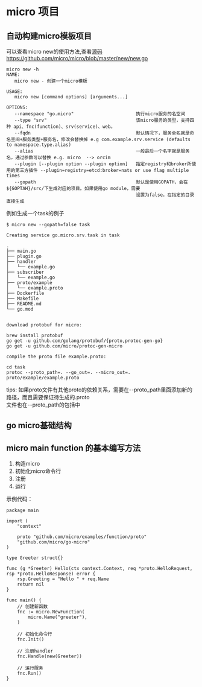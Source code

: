 # micro 项目
## 自动构建micro模板项目
可以查看micro new的使用方法,查看[源码][micro/new源码]
https://github.com/micro/micro/blob/master/new/new.go
```
micro new -h
NAME:
   micro new - 创建一个micro模板

USAGE:
   micro new [command options] [arguments...]

OPTIONS:
   --namespace "go.micro"                       执行micro服务的名空间
   --type "srv"                                 该micro服务的类型，支持四种 api、fnc(function)、srv(service)、web。
   --fqdn                                       默认情况下，服务全名就是命名空间+服务类型+服务名，修改会替换掉 e.g com.example.srv.service (defaults to namespace.type.alias)
   --alias                                      一般最后一个名字就是服务名，通过参数可以替换 e.g. micro  --> orcim
   --plugin [--plugin option --plugin option]   指定registry和broker所使用的第三方插件 --plugin=registry=etcd:broker=nats or use flag multiple times
   --gopath                                     默认是使用GOPATH，会在${GOPTAH}/src/下生成对应的项目。如果使用go module，需要  
                                                设置为false，在指定的目录直接生成
```
例如生成一个task的例子
```
$ micro new --gopath=false task

Creating service go.micro.srv.task in task

.
├── main.go
├── plugin.go
├── handler
│   └── example.go
├── subscriber
│   └── example.go
├── proto/example
│   └── example.proto
├── Dockerfile
├── Makefile
├── README.md
└── go.mod


download protobuf for micro:

brew install protobuf
go get -u github.com/golang/protobuf/{proto,protoc-gen-go}
go get -u github.com/micro/protoc-gen-micro

compile the proto file example.proto:

cd task
protoc --proto_path=. --go_out=. --micro_out=. proto/example/example.proto
```
tips: 如果proto文件有其他proto的依赖关系，需要在--proto_path里面添加新的路径，而且需要保证待生成的.proto  
      文件也在--proto_path的包括中


## go micro基础结构
## micro main function 的基本编写方法
1. 构造micro
2. 初始化micro命令行
3. 注册
4. 运行

示例代码：
```
package main

import (
	"context"

	proto "github.com/micro/examples/function/proto"
	"github.com/micro/go-micro"
)

type Greeter struct{}

func (g *Greeter) Hello(ctx context.Context, req *proto.HelloRequest, rsp *proto.HelloResponse) error {
	rsp.Greeting = "Hello " + req.Name
	return nil
}

func main() {
	// 创建新函数
	fnc := micro.NewFunction(
		micro.Name("greeter"),
	)

	// 初始化命令行
	fnc.Init()

	// 注册handler
	fnc.Handle(new(Greeter))

	// 运行服务
	fnc.Run()
}
```

[micro/new源码]: https://github.com/micro/micro/blob/master/new/new.go